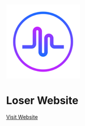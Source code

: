 <p>
    <img src="assets/sprite/logo-icon.svg" title="logo" width="200px"/>
</p>

# Loser Website

<a href="https://ayman-ashine.github.io/loser/app.html">Visit Website</a>
